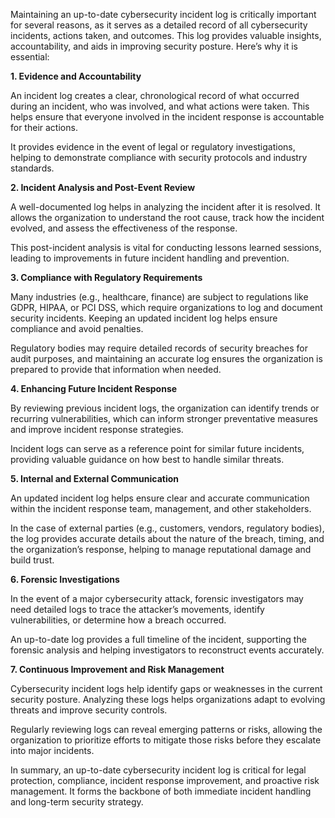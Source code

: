 Maintaining an up-to-date cybersecurity incident log is critically important for several reasons, as it serves as a detailed record of all cybersecurity incidents, actions taken, and outcomes. This log provides valuable insights, accountability, and aids in improving security posture. Here’s why it is essential:

<b>1. Evidence and Accountability </b>

An incident log creates a clear, chronological record of what occurred during an incident, who was involved, and what actions were taken. This helps ensure that everyone involved in the incident response is accountable for their actions.

It provides evidence in the event of legal or regulatory investigations, helping to demonstrate compliance with security protocols and industry standards.

<b>2. Incident Analysis and Post-Event Review </b>

A well-documented log helps in analyzing the incident after it is resolved. It allows the organization to understand the root cause, track how the incident evolved, and assess the effectiveness of the response.

This post-incident analysis is vital for conducting lessons learned sessions, leading to improvements in future incident handling and prevention.

<b>3. Compliance with Regulatory Requirements </b>

Many industries (e.g., healthcare, finance) are subject to regulations like GDPR, HIPAA, or PCI DSS, which require organizations to log and document security incidents. Keeping an updated incident log helps ensure compliance and avoid penalties.

Regulatory bodies may require detailed records of security breaches for audit purposes, and maintaining an accurate log ensures the organization is prepared to provide that information when needed.

<b>4. Enhancing Future Incident Response </b>

By reviewing previous incident logs, the organization can identify trends or recurring vulnerabilities, which can inform stronger preventative measures and improve incident response strategies.

Incident logs can serve as a reference point for similar future incidents, providing valuable guidance on how best to handle similar threats.

<b>5. Internal and External Communication </b>

An updated incident log helps ensure clear and accurate communication within the incident response team, management, and other stakeholders.

In the case of external parties (e.g., customers, vendors, regulatory bodies), the log provides accurate details about the nature of the breach, timing, and the organization’s response, helping to manage reputational damage and build trust.

<b>6. Forensic Investigations </b>

In the event of a major cybersecurity attack, forensic investigators may need detailed logs to trace the attacker’s movements, identify vulnerabilities, or determine how a breach occurred.

An up-to-date log provides a full timeline of the incident, supporting the forensic analysis and helping investigators to reconstruct events accurately.

<b>7. Continuous Improvement and Risk Management </b>

Cybersecurity incident logs help identify gaps or weaknesses in the current security posture. Analyzing these logs helps organizations adapt to evolving threats and improve security controls.

Regularly reviewing logs can reveal emerging patterns or risks, allowing the organization to prioritize efforts to mitigate those risks before they escalate into major incidents.

In summary, an up-to-date cybersecurity incident log is critical for legal protection, compliance, incident response improvement, and proactive risk management. It forms the backbone of both immediate incident handling and long-term security strategy.
